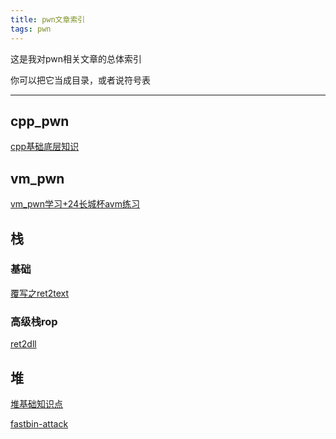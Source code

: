 ```yaml
---
title: pwn文章索引
tags: pwn
---
```


这是我对pwn相关文章的总体索引   

你可以把它当成目录，或者说符号表

--------

## cpp_pwn
[cpp基础底层知识](https://4ak5ra.github.io/2024/12/27/cpp_pwn/)

## vm_pwn

[vm_pwn学习+24长城杯avm练习](https://4ak5ra.github.io/2024/12/24/avm/)

## 栈
### 基础
[覆写之ret2text](https://4ak5ra.github.io/2025/01/02/pwn%E5%85%A5%E9%97%A8%E4%B8%89%E9%83%A8%E6%9B%B2%E4%B9%8Bret2text/)
### 高级栈rop

[ret2dll](https://4ak5ra.github.io/2024/12/30/ret2dll%E5%88%9D%E4%BD%93%E9%AA%8C/)

## 堆

[堆基础知识点](https://4ak5ra.github.io/2024/12/30/%E5%A0%86/)  


[fastbin-attack](https://4ak5ra.github.io/2025/01/25/fastbin-attack/)